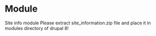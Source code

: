 # Module
Site info module
Please extract site_information.zip file and place it in modules directory of drupal 8!
